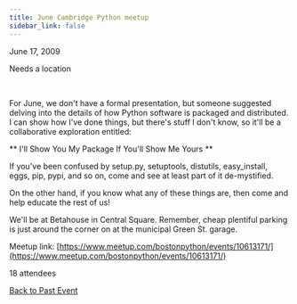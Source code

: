 ```yaml
---
title: June Cambridge Python meetup
sidebar_link: false
---
```


June 17, 2009


Needs a location

   

For June, we don't have a formal presentation, but someone suggested delving into the details of how Python software is packaged and distributed. I can show how I've done things, but there's stuff I don't know, so it'll be a collaborative exploration entitled:

** I'll Show You My Package If You'll Show Me Yours **

If you've been confused by setup.py, setuptools, distutils, easy_install, eggs, pip, pypi, and so on, come and see at least part of it de-mystified.

On the other hand, if you know what any of these things are, then come and help educate the rest of us!

We'll be at Betahouse in Central Square. Remember, cheap plentiful parking is just around the corner on at the municipal Green St. garage.


Meetup link: [https://www.meetup.com/bostonpython/events/10613171/](https://www.meetup.com/bostonpython/events/10613171/)

18 attendees

[Back to Past Event](past-events.md)